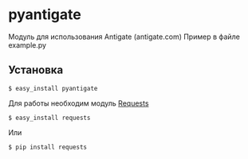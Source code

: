 pyantigate
========

Модуль для использования Antigate (antigate.com)
Пример в файле example.py

Установка
------------
    $ easy_install pyantigate

Для работы необходим модуль [Requests](https://github.com/kennethreitz/requests)

    $ easy_install requests
 Или

    $ pip install requests
